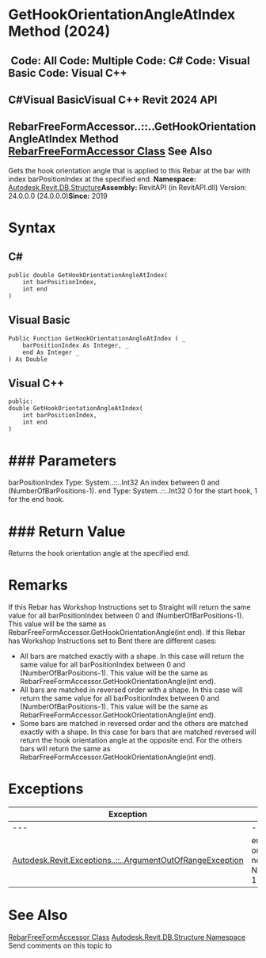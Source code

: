 # GetHookOrientationAngleAtIndex Method (2024)

﻿
 Code: All Code: Multiple Code: C# Code: Visual Basic Code: Visual C++   
---  
C#Visual BasicVisual C++
Revit 2024 API  
---  
RebarFreeFormAccessor..::..GetHookOrientationAngleAtIndex Method   
[RebarFreeFormAccessor Class](bf146aa3-f780-646e-c3cd-42e7a61d18e6.md "RebarFreeFormAccessor Class") See Also  
---  
Gets the hook orientation angle that is applied to this Rebar at the bar with index barPositionIndex at the specified end. 
**Namespace:** [Autodesk.Revit.DB.Structure](d586b341-f687-9d90-e96d-255806b7d4fc.md "Autodesk.Revit.DB.Structure Namespace")**Assembly:** RevitAPI (in RevitAPI.dll) Version: 24.0.0.0 (24.0.0.0)**Since:** 2019 
# Syntax
C#  
---  
```text
public double GetHookOrientationAngleAtIndex(
	int barPositionIndex,
	int end
)
```
  
Visual Basic  
---  
```text
Public Function GetHookOrientationAngleAtIndex ( _
	barPositionIndex As Integer, _
	end As Integer _
) As Double
```
  
Visual C++  
---  
```text
public:
double GetHookOrientationAngleAtIndex(
	int barPositionIndex, 
	int end
)
```
  
# ### Parameters
barPositionIndex
    Type: System..::..Int32 An index between 0 and (NumberOfBarPositions-1). 
end
    Type: System..::..Int32 0 for the start hook, 1 for the end hook. 
# ### Return Value
Returns the hook orientation angle at the specified end. 
# Remarks
If this Rebar has Workshop Instructions set to Straight will return the same value for all barPositionIndex between 0 and (NumberOfBarPositions-1). This value will be the same as RebarFreeFormAccessor.GetHookOrientationAngle(int end).
If this Rebar has Workshop Instructions set to Bent there are different cases: 
  * All bars are matched exactly with a shape. In this case will return the same value for all barPositionIndex between 0 and (NumberOfBarPositions-1). This value will be the same as RebarFreeFormAccessor.GetHookOrientationAngle(int end).
  * All bars are matched in reversed order with a shape. In this case will return the same value for all barPositionIndex between 0 and (NumberOfBarPositions-1). This value will be the same as RebarFreeFormAccessor.GetHookOrientationAngle(int end).
  * Some bars are matched in reversed order and the others are matched exactly with a shape. In this case for bars that are matched reversed will return the hook orientation angle at the opposite end. For the others bars will return the same as RebarFreeFormAccessor.GetHookOrientationAngle(int end).

# Exceptions
| Exception | Condition |
| --- | --- |
| --- | --- |
| [Autodesk.Revit.Exceptions..::..ArgumentOutOfRangeException](60f148c9-ece0-a6bb-4e12-bb4a9c8c8a24.md "ArgumentOutOfRangeException Class") | end must be 0 or 1. -or- barPositionIndex is not in the range [ 0, NumberOfBarPositions-1 ]. |

# See Also
[RebarFreeFormAccessor Class](bf146aa3-f780-646e-c3cd-42e7a61d18e6.md "RebarFreeFormAccessor Class")
[Autodesk.Revit.DB.Structure Namespace](d586b341-f687-9d90-e96d-255806b7d4fc.md "Autodesk.Revit.DB.Structure Namespace")
Send comments on this topic to 